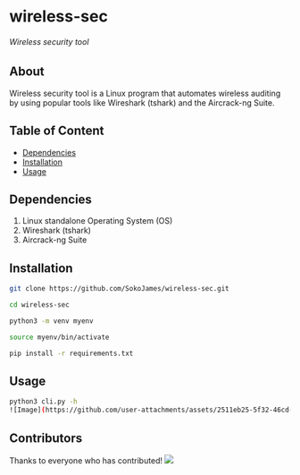 # wireless-sec

###### Wireless security tool 

## About
Wireless security tool is a Linux program that automates wireless auditing by using popular tools like Wireshark (tshark) and the Aircrack-ng Suite.

## Table of Content
- [Dependencies](#dependencies)
- [Installation](#installation)
- [Usage](#usage)

## Dependencies
1. Linux standalone Operating System (OS)  
2. Wireshark (tshark)  
3. Aircrack-ng Suite  

## Installation

```bash
git clone https://github.com/SokoJames/wireless-sec.git
```
```bash
cd wireless-sec
```
```bash
python3 -m venv myenv
```
```bash
source myenv/bin/activate
```
```bash
pip install -r requirements.txt
```
## Usage
```bash
python3 cli.py -h
![Image](https://github.com/user-attachments/assets/2511eb25-5f32-46cd-9e2c-ea5c89982663)
```

## Contributors
Thanks to everyone who has contributed!
[![](https://contrib.rocks/image?repo=SokoJames/wireless-sec)](https://github.com/SokoJames/wireless-sec/graphs/contributors)
